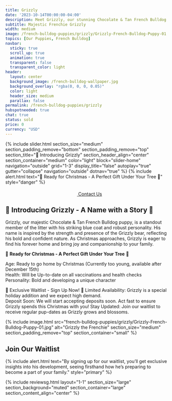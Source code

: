 ```yaml
---
title: Grizzly 
date: '2023-10-14T00:00:00-04:00'
description: Meet Grizzly, our stunning Chocolate & Tan French Bulldog puppy, ready to join your family this Christmas.
subtitle: Majestic Frenchie Grizzly
width: medium
image: /french-bulldog-puppies/grizzly/Grizzly-French-Bulldog-Puppy-01.jpg
topics: [Our Puppies, French Bulldog]
navbar:
  sticky: true
  scroll_up: true
  animation: true
  transparent: false
  transparent_color: light
header:
  layout: center
  background_image: /french-bulldog-wallpaper.jpg
  background_overlay: "rgba(0, 0, 0, 0.05)"
  color: light
  header_size: medium
  parallax: false
permalink: /french-bulldog-puppies/grizzly
hubspotneeded: true
chat: true
status: sold
price: 0
currency: "USD"
---
```


{% include slider.html 
  section_size="medium"
  section_padding_remove="bottom"
  section_padding_remove="top"
  section_title="🐾 Introducing Grizzly" 
  section_header_align="center"
  section_container="medium"
  color="light"
  block="slider-home" 
  navigation="outside"
  grid="1-3"
  display_title="false"
  autoplay="true"
  gutter="collapse"
  navigation="outside"
  dotnav="true"
%}
{% include alert.html text="🎄 Ready for Christmas - A Perfect Gift Under Your Tree 🎄" style="danger" %}

<center><a class="uk-button uk-button-danger uk-border-pill uk-button-xlarge my-border-rounded" href="tel:212-739-0182">
    <span data-uk-icon="phone" class="uk-icon">
        <svg width="20" height="20" viewBox="0 0 20 20" xmlns="http://www.w3.org/2000/svg"></svg>
    </span>
    Contact Us
</a>
</center>

## 🐾 Introducing Grizzly - A Name with a Story 🐾
Grizzly, our majestic Chocolate & Tan French Bulldog puppy, is a standout member of the litter with his striking blue coat and robust personality. His name is inspired by the strength and presence of the Grizzly bear, reflecting his bold and confident nature. As Christmas approaches, Grizzly is eager to find his forever home and bring joy and companionship to your family.

🎄 **Ready for Christmas - A Perfect Gift Under Your Tree** 🎄 

Age: Ready to go home by Christmas (Currently too young, available after December 15th)  
Health: Will be Up-to-date on all vaccinations and health checks  
Personality: Bold and developing a unique character

📣 Exclusive Waitlist - Sign Up Now! 📣
Limited Availability: Grizzly is a special holiday addition and we expect high demand.  
Deposit Soon: We will start accepting deposits soon. Act fast to ensure Grizzly spends this Christmas with you!
Stay Updated: Join our waitlist to receive regular pup-dates as Grizzly grows and blossoms.

{% include image.html
src="french-bulldog-puppies/grizzly/Grizzly-French-Bulldog-Puppy-01.jpg"
alt="Grizzly the Frenchie"
section_size="medium"
section_padding_remove="top"
section_container="small"
%}
## Join Our Waitlist
{% include alert.html text="By signing up for our waitlist, you’ll get exclusive insights into his development, seeing firsthand how he’s preparing to become a part of your family." style="primary" %}
<script charset="utf-8" type="text/javascript" src="//js.hsforms.net/forms/shell.js"></script>
<script>
  hbspt.forms.create({
	region: "na1",
	portalId: "5322352",
	formId: "e974b071-5f49-4a35-a671-ec03d8f360e4"
});
</script>

{% include reviewsg.html
layout="1-1"
section_size="large"
section_background="muted"
section_container="large"
section_content_align="center"
%}



<script type="application/ld+json">
{
  "@context": "https://schema.org/",
  "@type": "Product",
  "name": "Grizzly",
  "offers": {
    "@type": "Offer",
    "priceCurrency": "USD",
    "price": "0",
    "availability": "https://schema.org/SoldOut"
  }
}
</script>
